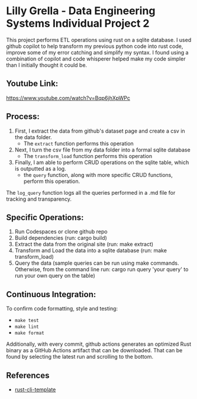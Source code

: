# Lilly Grella - Data Engineering Systems Individual Project 2
This project performs ETL operations using rust on a sqlite database. I used github copilot to help transform my previous python code into rust code, improve some of my error catching and simplify my syntax. I found using a combination of copilot and code whisperer helped make my code simpler than I initially thought it could be.

## Youtube Link:

https://www.youtube.com/watch?v=Bqp6jhXpWPc

## Process:
1. First, I extract the data from github's dataset page and create a csv in the data folder.
     * The `extract` function performs this operation
2. Next, I turn the csv file from my data folder into a formal sqlite database
     * The `transform_load` function performs this operation
3. Finally, I am able to perform CRUD operations on the sqlite table, which is outputted as a log.
     * the `query` function, along with more specific CRUD functions, perform this operation.

The `log_query` function logs all the queries performed in a .md file for tracking and transparency.

## Specific Operations:
1. Run Codespaces or clone github repo
2. Build dependencies (run: cargo build)
3. Extract the data from the original site (run: make extract)
4. Transform and Load the data into a sqlite database (run: make transform_load)
5. Query the data (sample queries can be run using make commands. Otherwise, from the command line run: cargo run query 'your query' to run your own query on the table)

## Continuous Integration:
To confirm code formatting, style and testing:
* `make test`
* `make lint`
* `make format`

Additionally, with every commit, github actions generates an optimized Rust binary as a GitHub Actions artifact that can be downloaded. That can be found by selecting the latest run and scrolling to the bottom. 

## References

* [rust-cli-template](https://github.com/kbknapp/rust-cli-template)
